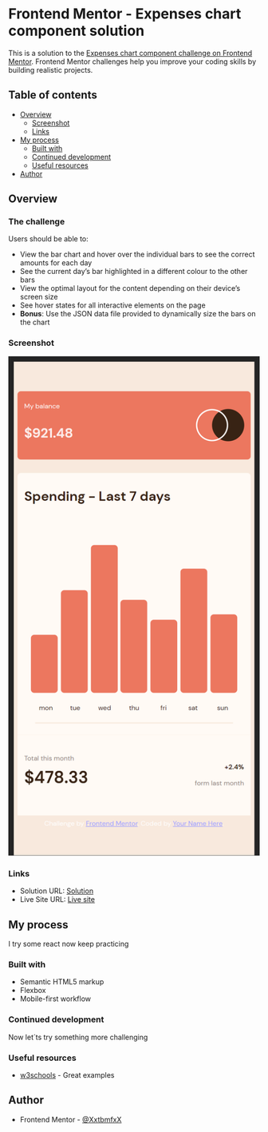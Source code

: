 # Frontend Mentor - Expenses chart component solution

This is a solution to the [Expenses chart component challenge on Frontend Mentor](https://www.frontendmentor.io/challenges/expenses-chart-component-e7yJBUdjwt). Frontend Mentor challenges help you improve your coding skills by building realistic projects.

## Table of contents

- [Overview](#overview)
  - [Screenshot](#screenshot)
  - [Links](#links)
- [My process](#my-process)
  - [Built with](#built-with)
  - [Continued development](#continued-development)
  - [Useful resources](#useful-resources)
- [Author](#author)

## Overview

### The challenge

Users should be able to:

- View the bar chart and hover over the individual bars to see the correct amounts for each day
- See the current day’s bar highlighted in a different colour to the other bars
- View the optimal layout for the content depending on their device’s screen size
- See hover states for all interactive elements on the page
- **Bonus**: Use the JSON data file provided to dynamically size the bars on the chart

### Screenshot

![](./images/screnshots.png)

### Links

- Solution URL: [Solution](https://github.com/XxtbmfxX/expenses-frontmentor)
- Live Site URL: [Live site](https://github.com/XxtbmfxX/expenses-frontmentor)

## My process

I try some react now keep practicing

### Built with

- Semantic HTML5 markup
- Flexbox
- Mobile-first workflow

### Continued development

Now let´ts try something more challenging

### Useful resources

- [w3schools](https://www.w3schools.com/) - Great examples

## Author

- Frontend Mentor - [@XxtbmfxX](https://www.frontendmentor.io/profile/XxtbmfxX)
